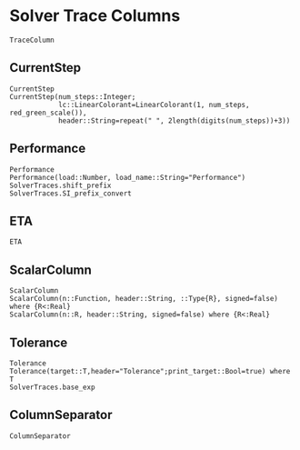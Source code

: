 # Solver Trace Columns

```@docs
TraceColumn
```

## CurrentStep
```@docs
CurrentStep
CurrentStep(num_steps::Integer;
            lc::LinearColorant=LinearColorant(1, num_steps, red_green_scale()),
            header::String=repeat(" ", 2length(digits(num_steps))+3))
```

## Performance
```@docs
Performance
Performance(load::Number, load_name::String="Performance")
SolverTraces.shift_prefix
SolverTraces.SI_prefix_convert
```

## ETA
```@docs
ETA
```

## ScalarColumn
```@docs
ScalarColumn
ScalarColumn(n::Function, header::String, ::Type{R}, signed=false) where {R<:Real}
ScalarColumn(n::R, header::String, signed=false) where {R<:Real}
```


## Tolerance
```@docs
Tolerance
Tolerance(target::T,header="Tolerance";print_target::Bool=true) where T
SolverTraces.base_exp
```

## ColumnSeparator

```@docs
ColumnSeparator
```
